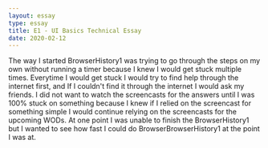 ```yaml
---
layout: essay
type: essay
title: E1 - UI Basics Technical Essay
date: 2020-02-12
---
```

The way I started BrowserHistory1 was trying to go through the steps on my own without running a timer because I knew I would get stuck multiple times. Everytime I would get stuck I would try to find help through the internet first, and If I couldn't find it through the internet I would ask my friends. I did not want to watch the screencasts for the answers until I was 100% stuck on something because I knew if I relied on the screencast for something simple I would continue relying on the screencasts for the upcoming WODs. At one point I was unable to finish the BrowserHistory1 but I wanted to see how fast I could do BrowserBrowserHistory1 at the point I was at.
